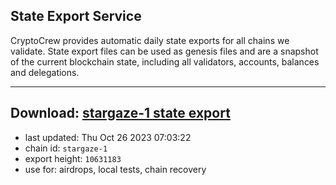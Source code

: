 ## State Export Service
CryptoCrew provides automatic daily state exports for all chains we validate. State export files can be used as genesis files and are a snapshot of the current blockchain state, including all validators, accounts, balances and delegations.

---
**Download: [stargaze-1 state export](https://dl.ccvalidators.com/SERVICE/stargaze/stargaze-1_export_10631183.json)**
---

- last updated: Thu Oct 26 2023 07:03:22
- chain id: `stargaze-1`
- export height: `10631183`
- use for: airdrops, local tests, chain recovery
